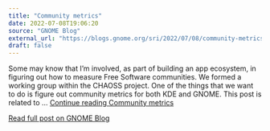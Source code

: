 ```yaml
---
title: "Community metrics"
date: 2022-07-08T19:06:20
source: "GNOME Blog"
external_url: "https://blogs.gnome.org/sri/2022/07/08/community-metrics/"
draft: false
---
```


Some may know that I&#8217;m involved, as part of building an app ecosystem, in figuring out how to measure Free Software communities. We formed a working group within the CHAOSS project. One of the things that we want to do is figure out community metrics for both KDE and GNOME. This post is related to &#8230; <a class="more-link" href="https://blogs.gnome.org/sri/2022/07/08/community-metrics/">Continue reading <span class="screen-reader-text">Community metrics</span></a>

[Read full post on GNOME Blog](https://blogs.gnome.org/sri/2022/07/08/community-metrics/)
